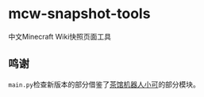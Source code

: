 # mcw-snapshot-tools
中文Minecraft Wiki快照页面工具

## 鸣谢
`main.py`检查新版本的部分借鉴了[茶馆机器人小可](https://github.com/Teahouse-Studios/akari-bot)的部分模块。
